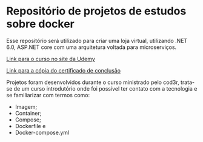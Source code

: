 # Repositório de projetos de estudos sobre docker

Esse repositório será utilizado para criar uma loja virtual, utilizando .NET 6.0, ASP.NET core com uma arquitetura voltada para microserviços.

[Link para o curso no site da Udemy](https://www.udemy.com/share/101WFA3@krkedd1r9kHQor_0ceTRHLAWvQMOnjwn0ffgovLIQklDSaBQfb2-G0fd7NCftaS0/)

[Link para a cópia do certificado de conclusão](https://drive.google.com/file/d/1itXeuZMn9qe6XXoBpuwi5GsTh-abNaMO/view?usp=sharing)

Projetos foram desenvolvidos durante o curso ministrado pelo cod3r, trata-se de um curso introdutório onde foi possível ter contato com a tecnologia e se familiarizar com termos como:

- Imagem;
- Container;
- Compose;
- Dockerfile e 
- Docker-compose.yml

